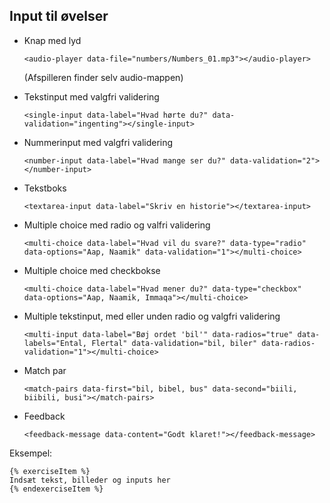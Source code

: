 ## Input til øvelser

- Knap med lyd
    ```
    <audio-player data-file="numbers/Numbers_01.mp3"></audio-player>
    ```
    (Afspilleren finder selv audio-mappen)

- Tekstinput med valgfri validering
    ```
    <single-input data-label="Hvad hørte du?" data-validation="ingenting"></single-input>
    ```

- Nummerinput med valgfri validering
    ```
    <number-input data-label="Hvad mange ser du?" data-validation="2"></number-input>
    ```

- Tekstboks
    ```
    <textarea-input data-label="Skriv en historie"></textarea-input>
    ```

- Multiple choice med radio og valfri validering
    ```
    <multi-choice data-label="Hvad vil du svare?" data-type="radio" data-options="Aap, Naamik" data-validation="1"></multi-choice>
    ```

- Multiple choice med checkbokse
    ```
    <multi-choice data-label="Hvad mener du?" data-type="checkbox" data-options="Aap, Naamik, Immaqa"></multi-choice>
    ```

- Multiple tekstinput, med eller unden radio og valgfri validering
    ```
    <multi-input data-label="Bøj ordet 'bil'" data-radios="true" data-labels="Ental, Flertal" data-validation="bil, biler" data-radios-validation="1"></multi-choice>
    ```

- Match par
    ```
    <match-pairs data-first="bil, bibel, bus" data-second="biili, biibili, busi"></match-pairs>
    ```

- Feedback
    ```
    <feedback-message data-content="Godt klaret!"></feedback-message>
    ```

Eksempel:
```
{% exerciseItem %}
Indsæt tekst, billeder og inputs her
{% endexerciseItem %}
```
